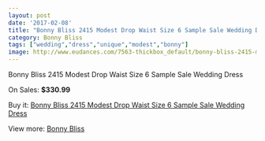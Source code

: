 ```yaml
---
layout: post
date: '2017-02-08'
title: "Bonny Bliss 2415 Modest Drop Waist Size 6 Sample Sale Wedding Dress"
category: Bonny Bliss
tags: ["wedding","dress","unique","modest","bonny"]
image: http://www.eudances.com/7563-thickbox_default/bonny-bliss-2415-modest-drop-waist-size-6-sample-sale-wedding-dress.jpg
---
```

Bonny Bliss 2415 Modest Drop Waist Size 6 Sample Sale Wedding Dress

On Sales: **$330.99**
<a href="https://www.eudances.com/en/bonny-bliss/2681-bonny-bliss-2415-modest-drop-waist-size-6-sample-sale-wedding-dress.html"><amp-img layout="responsive" width="600" height="600" src="//www.eudances.com/7563-thickbox_default/bonny-bliss-2415-modest-drop-waist-size-6-sample-sale-wedding-dress.jpg" alt="Bonny Bliss 2415 Modest Drop Waist Size 6 Sample Sale Wedding Dress 0" /></a>
<a href="https://www.eudances.com/en/bonny-bliss/2681-bonny-bliss-2415-modest-drop-waist-size-6-sample-sale-wedding-dress.html"><amp-img layout="responsive" width="600" height="600" src="//www.eudances.com/7566-thickbox_default/bonny-bliss-2415-modest-drop-waist-size-6-sample-sale-wedding-dress.jpg" alt="Bonny Bliss 2415 Modest Drop Waist Size 6 Sample Sale Wedding Dress 1" /></a>
<a href="https://www.eudances.com/en/bonny-bliss/2681-bonny-bliss-2415-modest-drop-waist-size-6-sample-sale-wedding-dress.html"><amp-img layout="responsive" width="600" height="600" src="//www.eudances.com/7565-thickbox_default/bonny-bliss-2415-modest-drop-waist-size-6-sample-sale-wedding-dress.jpg" alt="Bonny Bliss 2415 Modest Drop Waist Size 6 Sample Sale Wedding Dress 2" /></a>
<a href="https://www.eudances.com/en/bonny-bliss/2681-bonny-bliss-2415-modest-drop-waist-size-6-sample-sale-wedding-dress.html"><amp-img layout="responsive" width="600" height="600" src="//www.eudances.com/7564-thickbox_default/bonny-bliss-2415-modest-drop-waist-size-6-sample-sale-wedding-dress.jpg" alt="Bonny Bliss 2415 Modest Drop Waist Size 6 Sample Sale Wedding Dress 3" /></a>

Buy it: [Bonny Bliss 2415 Modest Drop Waist Size 6 Sample Sale Wedding Dress](https://www.eudances.com/en/bonny-bliss/2681-bonny-bliss-2415-modest-drop-waist-size-6-sample-sale-wedding-dress.html "Bonny Bliss 2415 Modest Drop Waist Size 6 Sample Sale Wedding Dress")

View more: [Bonny Bliss](https://www.eudances.com/en/40-bonny-bliss "Bonny Bliss")